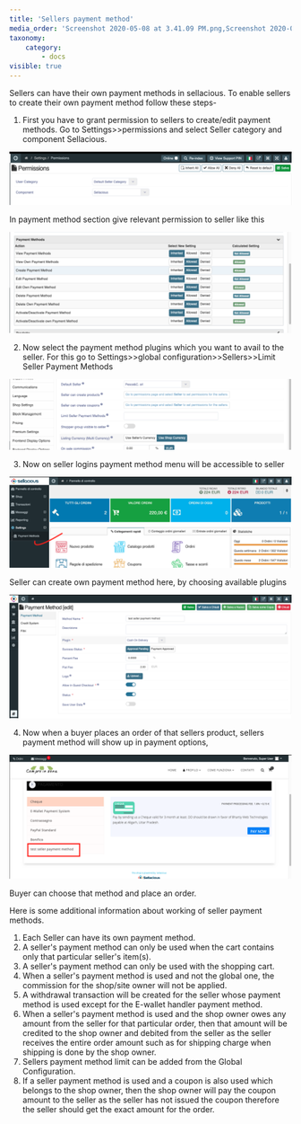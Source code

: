 ```yaml
---
title: 'Sellers payment method'
media_order: 'Screenshot 2020-05-08 at 3.41.09 PM.png,Screenshot 2020-05-08 at 3.08.21 PM.png,Screenshot 2020-05-08 at 3.03.27 PM.png,Screenshot 2020-05-08 at 3.01.47 PM.png,Screenshot 2020-05-08 at 2.59.03 PM.png,Screenshot 2020-05-08 at 2.55.16 PM.png,Screenshot 2020-05-08 at 2.53.23 PM.png'
taxonomy:
    category:
        - docs
visible: true
---
```


Sellers can have their own payment methods in sellacious. To enable sellers to create their own payment method follow these steps-

1. First you have to grant permission to sellers to create/edit payment methods. Go to Settings>>permissions and select Seller category and component Sellacious.

![](Screenshot%202020-05-08%20at%202.53.23%20PM.png)

In payment method section give relevant permission to seller like this


![](Screenshot%202020-05-08%20at%202.55.16%20PM.png)

2. Now select the payment method plugins which you want to avail to the seller. For this go to Settings>>global configuration>>Sellers>>Limit Seller Payment Methods

![](Screenshot%202020-05-08%20at%202.59.03%20PM.png)

3. Now on seller logins payment method menu will be accessible to seller

![](Screenshot%202020-05-08%20at%203.01.47%20PM.png)

Seller can create own payment method here, by choosing available plugins 

![](Screenshot%202020-05-08%20at%203.03.27%20PM.png)

4. Now when a buyer places an order of that sellers product, sellers payment method will show up in payment options,

![](Screenshot%202020-05-08%20at%203.08.21%20PM.png)

Buyer can choose that method and place an order.




Here is some additional information about working of seller payment methods.

1. Each Seller can have its own payment method.
2. A seller's payment method can only be used when the cart contains only that particular seller's item(s).
3. A seller's payment method can only be used with the shopping cart.
4. When a seller's payment method is used and not the global one, the commission for the shop/site owner will not be applied.
5. A withdrawal transaction will be created for the seller whose payment method is used except for the E-wallet handler payment method.
6. When a seller's payment method is used and the shop owner owes any amount from the seller for that particular order, then that amount will be credited to the shop owner and debited from the seller as the seller receives the entire order amount such as for shipping charge when shipping is done by the shop owner.
7. Sellers payment method limit can be added from the Global Configuration.
8. If a seller payment method is used and a coupon is also used which belongs to the shop owner, then the shop owner will pay the coupon amount to the seller as the seller has not issued the coupon therefore the seller should get the exact amount for the order.